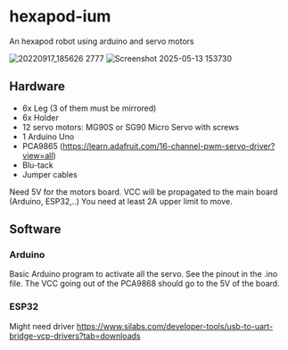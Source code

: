 # hexapod-ium
An hexapod robot using arduino and servo motors

![20220917_185626 2777](https://user-images.githubusercontent.com/6117941/190868208-11697652-cd76-4673-8842-9c9b7dfe3679.jpg)
![Screenshot 2025-05-13 153730](https://github.com/user-attachments/assets/141fc9b0-9907-4e44-b969-7053a2d981f2)

## Hardware

- 6x Leg (3 of them must be mirrored)
- 6x Holder
- 12 servo motors: MG90S or SG90 Micro Servo with screws
- 1 Arduino Uno
- PCA9865 (https://learn.adafruit.com/16-channel-pwm-servo-driver?view=all)
- Blu-tack
- Jumper cables

Need 5V for the motors board. VCC will be propagated to the main board (Arduino, ESP32,..)
You need at least 2A upper limit to move.

## Software

### Arduino

Basic Arduino program to activate all the servo.
See the pinout in the .ino file. The VCC going out of the PCA9868 should go to the 5V of the board.

### ESP32

Might need driver https://www.silabs.com/developer-tools/usb-to-uart-bridge-vcp-drivers?tab=downloads
